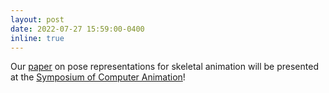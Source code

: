 ```yaml
---
layout: post
date: 2022-07-27 15:59:00-0400
inline: true
---
```


Our [paper](https://arxiv.org/pdf/2111.13907.pdf) on pose representations for skeletal animation will be presented at the [Symposium of Computer Animation](https://computeranimation.org/instructions.html)!